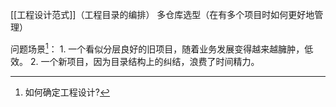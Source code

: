 [[工程设计范式]]（工程目录的编排）
多仓库选型（在有多个项目时如何更好地管理）

问题场景[^1]：
	1. 一个看似分层良好的旧项目，随着业务发展变得越来越臃肿，低效。
	2. 一个新项目，因为目录结构上的纠结，浪费了时间精力。

[^1]: 如何确定工程设计?
